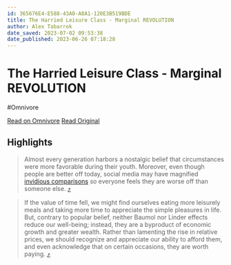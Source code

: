 ```yaml
---
id: 365676E4-E588-43A0-A8A1-120E3B519BDE
title: The Harried Leisure Class - Marginal REVOLUTION
author: Alex Tabarrok
date_saved: 2023-07-02 09:53:38
date_published: 2023-06-26 07:18:28
---
```


# The Harried Leisure Class - Marginal REVOLUTION
#Omnivore

[Read on Omnivore](https://omnivore.app/me/https-substack-com-redirect-f-015-e-414-5-cda-44-aa-85-c-5-7-c-6-18916e14d4d)
[Read Original](https://substack.com/redirect/f015e414-5cda-44aa-85c5-7c6da0451b78?j=eyJ1IjoiMmRhb2g5In0.wNQVXQHZPXVUS1Y9mudnycQLeZdn6NlNz8QmOlkqvQQ)

## Highlights

> Almost every generation harbors a nostalgic belief that circumstances were more favorable during their youth. Moreover, even though people are better off today, social media may have magnified [invidious comparisons](https://brocku.ca/MeadProject/Veblen/Veblen%5F1899/Veblen%5F1899%5F02.html) so everyone feels they are worse off than someone else. [⤴️](https://omnivore.app/me/https-substack-com-redirect-f-015-e-414-5-cda-44-aa-85-c-5-7-c-6-18916e14d4d#c531acb4-0b35-4701-bec9-3001bd0b58c6) 

> If the value of time fell, we might find ourselves eating more leisurely meals and taking more time to appreciate the simple pleasures in life. But, contrary to popular belief, neither Baumol nor Linder effects reduce our well-being; instead, they are a byproduct of economic growth and greater wealth. Rather than lamenting the rise in relative prices, we should recognize and appreciate our ability to afford them, and even acknowledge that on certain occasions, they are worth paying. [⤴️](https://omnivore.app/me/https-substack-com-redirect-f-015-e-414-5-cda-44-aa-85-c-5-7-c-6-18916e14d4d#a1087007-50be-49be-ad33-fc416b02dcf4) 

